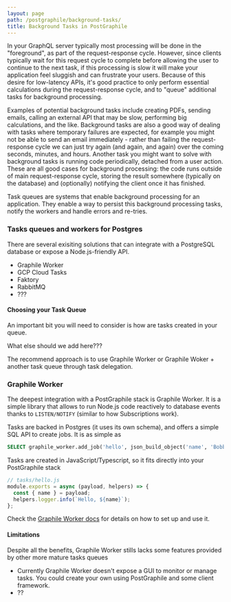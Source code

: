 ```yaml
---
layout: page
path: /postgraphile/background-tasks/
title: Background Tasks in PostGraphile 
---
```


In your GraphQL server typically most processing will be done in the "foreground", as part of the request-response cycle. However, since clients typically wait for this request cycle to complete before allowing the user to continue to the next task, if this processing is slow it will make your application feel sluggish and can frustrate your users. Because of this desire for low-latency APIs, it's good practice to only perform essential calculations during the request-response cycle, and to "queue" additional tasks for background processing. 

Examples of potential background tasks include creating PDFs, sending emails, calling an external API that may be slow, performing big calculations, and the like. Background tasks are also a good way of dealing with tasks where temporary failures are expected, for example you might not be able to send an email immediately - rather than failing the request-response cycle we can just try again (and again, and again) over the coming seconds, minutes, and hours. Another task you might want to solve with background tasks is running code periodically, detached from a user action. These are all good cases for background processing: the code runs outside of main request-response cycle, storing the result somewhere (typically on the database) and (optionally) notifying the client once it has finished.

Task queues are systems that enable background processing for an application. They enable a way to persist this background processing tasks, notify the workers and handle errors and re-tries.

### Tasks queues and workers for Postgres

There are several exisiting solutions that can integrate with a PostgreSQL database or expose a Node.js-friendly API.

- Graphile Worker
- GCP Cloud Tasks
- Faktory
- RabbitMQ
- ???

#### Choosing your Task Queue

An important bit you will need to consider is how are tasks created in your queue.

What else should we add here???

The recommend approach is to use Graphile Worker or Graphile Woker + another task queue through task delegation.

### Graphile Worker
The deepest integration with a PostGraphile stack is Graphile Worker. It is a simple library that allows to run Node.js code reactively to database events thanks to `LISTEN/NOTIFY` (similar to how Subscriptions work).

Tasks are backed in Postgres (it uses its own schema), and offers a simple SQL API to create jobs. It is as simple as 

```sql
SELECT graphile_worker.add_job('hello', json_build_object('name', 'Bobby Tables'));
```

Tasks are created in JavaScript/Typescript, so it fits directly into your PostGraphile stack

```js
// tasks/hello.js
module.exports = async (payload, helpers) => {
  const { name } = payload;
  helpers.logger.info(`Hello, ${name}`);
};
```

Check the [Graphile Worker docs]() for details on how to set up and use it.

#### Limitations
Despite all the benefits, Graphile Worker stills lacks some features provided by other more mature tasks queues

- Currently Graphile Worker doesn't expose a GUI to monitor or manage tasks. You could create your own using PostGraphile and some client framework.
- ??
